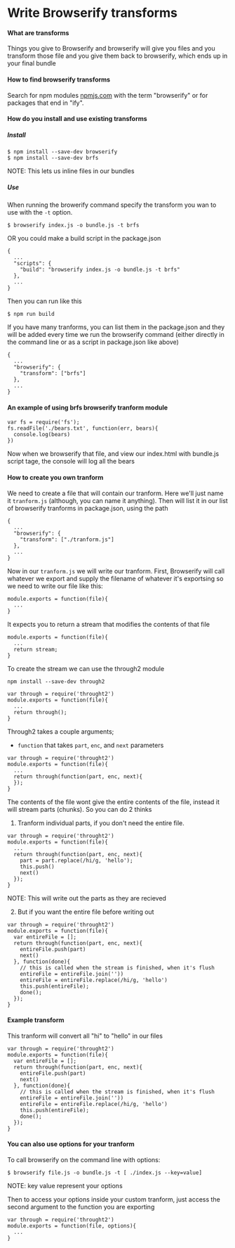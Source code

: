 # Write Browserify transforms

#### What are transforms

Things you give to Browserify and browserify will give you files and you transform those file and you give them back to browserify, which ends up in  your final bundle

#### How to find browserify transforms 

Search for npm modules [npmjs.com](npmjs.com) with the term "browserify" or for packages that end in "ify".

#### How do you install and use existing transforms

##### Install
```
$ npm install --save-dev browserify 
$ npm install --save-dev brfs
```
NOTE: This lets us inline files in our bundles

##### Use
When running the browerify command specify the transform you wan to use with the `-t` option.

```
$ browserify index.js -o bundle.js -t brfs
```
OR you could make a build script in the package.json

```
{
  ...
  "scripts": {
    "build": "browserify index.js -o bundle.js -t brfs"
  },
  ...
}
```
Then you can run like this
```
$ npm run build
```

If you have many tranforms, you can list them in the package.json and they 
will be added every time we run the browserify command (either directly in the command line or as a script in package.json like above)

```
{
  ...
  "browserify": {
    "transform": ["brfs"]
  },
  ...
}
```

#### An example of using brfs browserify tranform module

```
var fs = require('fs');
fs.readFile('./bears.txt', function(err, bears){
  console.log(bears)
})
```

Now when we browserify that file, and view our index.html with bundle.js script tage, the console will log all the bears

#### How to create you own tranform

We need to create a file that will contain our tranform. Here we'll just
name it `tranform.js` (although, you can name it anything). Then will list
it in our list of browserify tranforms in package.json, using the path

```
{
  ...
  "browserify": {
    "transform": ["./tranform.js"]
  },
  ...
}
```

Now in our `tranform.js` we will write our tranform. First, Browserify will call whatever we export and supply the filename of whatever it's exportsing
so we need to write our file like this:

```
module.exports = function(file){
  ...
}
```

It expects you to return a stream that modifies the contents of that file

```
module.exports = function(file){
  ...
  return stream;
}
```

To create the stream we can use the through2 module

```
npm install --save-dev through2
```

```
var through = require('throught2')
module.exports = function(file){
  ...
  return through();
}
```

Through2 takes a couple arguments;
- `function` that takes `part`, `enc`, and `next` parameters

```
var through = require('throught2')
module.exports = function(file){
  ...
  return through(function(part, enc, next){
  });
}
```

The contents of the file wont give the entire contents of the file, instead
it will stream parts (chunks). So you can do 2 thinks

1. Tranform individual parts, if you don't need the entire file.
```
var through = require('throught2')
module.exports = function(file){
  ...
  return through(function(part, enc, next){
    part = part.replace(/hi/g, 'hello');
    this.push()
    next()
  });
}
```
NOTE: This will write out the parts as they are recieved

2) But if you want the entire file before writing out
```
var through = require('throught2')
module.exports = function(file){
  var entireFile = [];
  return through(function(part, enc, next){
    entireFile.push(part)
    next()
  }, function(done){
    // this is called when the stream is finished, when it's flush
    entireFile = entireFile.join(''))
    entireFile = entireFile.replace(/hi/g, 'hello')
    this.push(entireFile);
    done();
  });
}
```
#### Example transform

This tranform will convert all "hi" to "hello" in our files

```
var through = require('throught2')
module.exports = function(file){
  var entireFile = [];
  return through(function(part, enc, next){
    entireFile.push(part)
    next()
  }, function(done){
    // this is called when the stream is finished, when it's flush
    entireFile = entireFile.join(''))
    entireFile = entireFile.replace(/hi/g, 'hello')
    this.push(entireFile);
    done();
  });
}
```

#### You can also use options for your tranform

To call browserify on the command line with options:
```
$ browserify file.js -o bundle.js -t [ ./index.js --key=value]
```
NOTE: key value represent your options

Then to access your options inside your custom tranform, just access the
second argument to the function you are exporting

```
var through = require('throught2')
module.exports = function(file, options){
  ...
}
